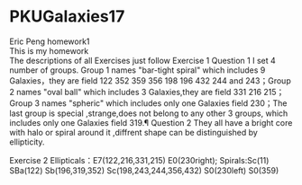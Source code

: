 # PKUGalaxies17
Eric Peng homework1  
This is my homework   
The descriptions of all Exercises just follow 
Exercise 1
  Question 1
I set 4 number of groups. Group 1 names "bar-tight spiral" which includes 9 Galaxies，they are field 122 352 359 356 198 196 432 244 and 243；Group 2 names "oval ball" which includes 3 Galaxies,they are field 331 216 215；Group 3 names "spheric" which includes only one Galaxies field 230；The last group is special ,strange,does not belong to any other 3 groups, which includes only one Galaxies field 319.¶
  Question 2
They all have a bright core with halo or spiral around it ,diffrent shape can be distinguished by ellipticity.

Exercise 2
  Ellipticals：E7(122,216,331,215) E0(230right); Spirals:Sc(11) SBa(122) Sb(196,319,352) Sc(198,243,244,356,432) S0(230left) S0(359)

